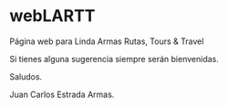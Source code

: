 # webLARTT
Página web para Linda Armas Rutas, Tours &amp; Travel

Si tienes alguna sugerencia siempre serán bienvenidas.

Saludos.

Juan Carlos Estrada Armas.
